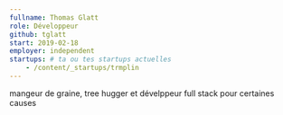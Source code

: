 ```yaml
---
fullname: Thomas Glatt
role: Développeur
github: tglatt
start: 2019-02-18
employer: independent
startups: # ta ou tes startups actuelles
    - /content/_startups/trmplin
---
```


mangeur de graine, tree hugger et dévelppeur full stack pour certaines causes
